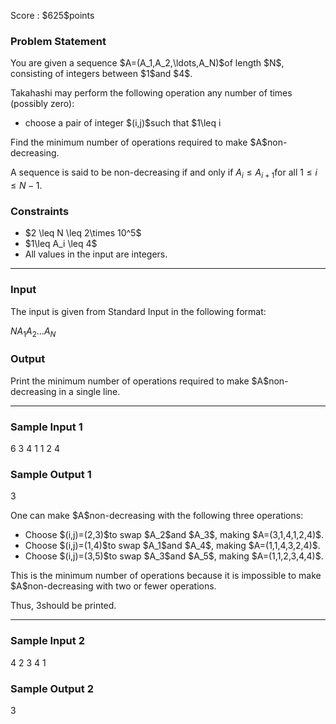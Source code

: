 
<div>

<span>

<span>

<p>
Score : $625$points
</p>

<div>

<section>

### **Problem Statement**

<p>
You are given a sequence $A=(A_1,A_2,\ldots,A_N)$of length $N$, consisting of integers between $1$and $4$.
</p>

<p>
Takahashi may perform the following operation any number of times (possibly zero):
</p>

<ul>

<li>
choose a pair of integer $(i,j)$such that $1\leq i<j\leq N$, and swap $A_i$and $A_j$.
</li>

</ul>

<p>
Find the minimum number of operations required to make $A$non-decreasing.

A sequence is said to be non-decreasing if and only if $A_i\leq A_{i+1}$for all $1\leq i\leq N-1$.
</p>

</section>

</div>

<div>

<section>

### **Constraints**

<ul>

<li>
$2 \leq N \leq 2\times 10^5$
</li>

<li>
$1\leq A_i \leq 4$
</li>

<li>
All values in the input are integers.
</li>

</ul>

</section>

</div>

---

<div>

<div>

<section>

### **Input**

<p>
The input is given from Standard Input in the following format:
</p>

<div>

$N$$A_1$$A_2$$\ldots$$A_N$
</div>

</section>

</div>

<div>

<section>

### **Output**

<p>
Print the minimum number of operations required to make $A$non-decreasing in a single line.
</p>

</section>

</div>

</div>

---

<div>

<section>

### **Sample Input 1**

<div>

6
3 4 1 1 2 4

</div>

</section>

</div>

<div>

<section>

### **Sample Output 1**

<div>

3

</div>

<p>
One can make $A$non-decreasing with the following three operations:
</p>

<ul>

<li>
Choose $(i,j)=(2,3)$to swap $A_2$and $A_3$, making $A=(3,1,4,1,2,4)$.
</li>

<li>
Choose $(i,j)=(1,4)$to swap $A_1$and $A_4$, making $A=(1,1,4,3,2,4)$.
</li>

<li>
Choose $(i,j)=(3,5)$to swap $A_3$and $A_5$, making $A=(1,1,2,3,4,4)$.
</li>

</ul>

<p>
This is the minimum number of operations because it is impossible to make $A$non-decreasing with two or fewer operations.

Thus, $3$should be printed.
</p>

</section>

</div>

---

<div>

<section>

### **Sample Input 2**

<div>

4
2 3 4 1

</div>

</section>

</div>

<div>

<section>

### **Sample Output 2**

<div>

3

</div>

</section>

</div>

</span>

</span>

</div>
